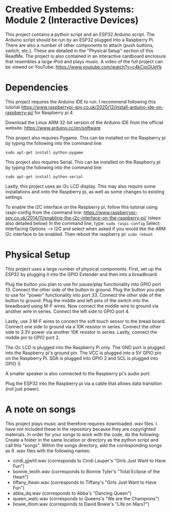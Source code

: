 # Creative Embedded Systems: Module 2 (Interactive Devices)

This project contains a python script and an ESP32 Arduino script. The Arduino script should be run by an ESP32 plugged into a Raspberry Pi. There are also a number of other components to attach (push buttons, switch, etc.). These are detailed in the "Physical Setup" section of this ReadMe. The project is also contained in an interactive cardboard enclosure that resembles a large iPod and plays music. A video of the full project can be viewed on YouTube: https://www.youtube.com/watch?v=c4kCjoOUeYk

# Dependencies
This project requires the Arduino IDE to run. I recommend following this tutorial https://www.raspberrypi-spy.co.uk/2020/12/install-arduino-ide-on-raspberry-pi/ for Raspberry pi 4.

Download the Linux ARM 32-bit version of the Arduino IDE from the official website: https://www.arduino.cc/en/software

This project also requires Pygame. This can be installed on the Raspberry pi by typing the following into the command line:

`sudo apt-get install python-pygame`

This project also requires Serial. This can be installed on the Raspberry pi by typing the following into the command line:

`sudo apt-get install python-serial`

Lastly, this project uses an i2c LCD display. This may also require some installations and onto the Raspberry pi, as well as some changes to existing settings. 

To enable the i2C interface on the Raspberry pi, follow this tutorial using raspi-config from the command line: https://www.raspberrypi-spy.co.uk/2014/11/enabling-the-i2c-interface-on-the-raspberry-pi/ (steps also detailed below)
In the command line, type: 
`sudo raspi-config`
Select: Interfacing Options --> I2C and select <Yes> when asked if you would like the ARM I2c interface to be enabled. 
  Then reboot the raspberry pi: `sudo reboot`

# Physical Setup
This project uses a large number of physical components. First, set up the ESP32 by plugging it into the GPIO Extender and then into a breadboard. 

Plug the button you plan to use for pause/play functionality into GPIO port 13. Connect the other side of the button to ground.
Plug the button you plan to use for "power" functionality into port 33. Connect the other side of the button to ground. 
Plug the middle and left pins of the switch into the breadboard using M-F wires. Now connect the middle wire to ground via another wire in series. Connect the left side to GPIO port 4. 

Lastly, use 3 M-F wires to connect the soft touch sensor to the bread board. Connect one side to ground via a 10K resistor in series. Connect the other side to 3.3V power via another 10K resistor in series. Lastly, connect the middle pin to GPIO port 2. 

The i2c LCD is plugged into the Raspberry Pi only. The GND port is plugged into the Raspberry pi's ground pin. The VCC is plugged into a 5V GPIO pin on the Raspberry Pi. SDA is plugged into GPIO 2 and SCL is plugged into GPIO 3.

A smaller speaker is also connected to the Raspberry pi's audio port.

Plug the ESP32 into the Raspberry pi via a cable that allows data transition (not just power).

# A note on songs
This project plays music and therefore requires downloaded .wav files. I have not included these in the repository because they are copyrighted materials. In order for your songs to work with the code, do the following:
Create a folder in the same location or directory as the python script and call this "songs". Within the songs directory, add the corresponding songs as 6 .wav files with the following names: 
- cindi_gjwhf.wav (corresponds to Cindi Lauper's "Girls Just Want to Have Fun")
- bonnie_teoth.wav (corresponds to Bonnie Tyler's "Total Eclipse of the Heart")
- tiffany_itwan.wav (corresponds to Tiffany's "Girls Just Want to Have Fun")
- abba_dq.wav (corresponds to Abba's "Dancing Queen")
- queen_watc.wav (corresponds to Queens's "We are the Champions")
- bowie_itlom.wav (corresponds to David Bowie's "Life on Mars?")


